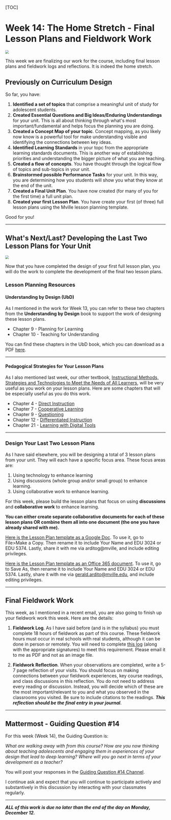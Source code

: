 [TOC]

# Week 14: The Home Stretch - Final Lesson Plans and Fieldwork Work
<img src="https://i.imgur.com/xhPU50g.jpeg" style="zoom:67%;" />

This week we are finalizing our work for the course, including final lesson plans and fieldwork logs and reflections. It is indeed the home stretch.

## Previously on Curriculum Design

So far, you have:  

1. **Identified a set of topics** that comprise a meaningful unit of study for adolescent students.
2. **Created Essential Questions and Big Ideas/Enduring Understandings** for your unit. This is all about thinking through what's most important/fundamental and helps focus the planning you are doing.
3. **Created a Concept Map of your topic**. Concept mapping, as you likely now know is a powerful tool for make understanding visible and identifying the connections between key ideas.
4. **Identified Learning Standards** in your topc from the appropriate learning standards documents. This is another way of establishing priorities and understanding the bigger picture of what you are teaching.
5. **Created a flow of concepts**. You have thought through the logical flow of topics and sub-topics in your unit.
6. **Brainstormed possible Performance Tasks** for your unit. In this way, you are determining how you students will show you what they know at the end of the unit.
7. **Created a Final Unit Plan**. You have now created (for many of you for the first time) a full unit plan.
8. **Created your first Lesson Plan**. You have create your first (of three) full lesson plans using the Mville lesson planning template.

Good for you!

***

## What's Next/Last? Developing  the Last Two Lesson Plans for Your Unit

<img src="https://images.unsplash.com/photo-1571195555904-f0fe9968ee5f?ixlib=rb-4.0.3&ixid=MnwxMjA3fDB8MHxwaG90by1wYWdlfHx8fGVufDB8fHx8&auto=format&fit=crop&w=735&q=80" style="zoom:67%;" />

Now that you have completed the design of your first full lesson plan, you will do the work to complete the development of the final two lesson plans.


### Lesson Planning Resources

#### Understanding by Design (UbD)

As I mentioned in the work for Week 13, you can refer to these two chapters from the **Understanding by Design** book to support the work of designing these lesson plans.  

* Chapter 9 - Planning for Learning
* Chapter 10 - Teaching for Understanding

You can find these chapters in the UbD book, which you can download as a PDF [here](https://drive.google.com/file/d/1AxEYcEmxcEBWdfU_X3-j756_kUbb0tJF/view?usp=sharing).

***


#### Pedagogical Strategies for Your Lesson Plans

As I also mentioned last week, our other textbook, [Instructional Methods, Strategies and Technologies to Meet the Needs of All Learners](https://granite.pressbooks.pub/teachingdiverselearners/), will be very useful as you work on your lesson plans. Here are some chapters that will be especially useful as you do this work.  

* Chapter 4 - [Direct Instruction](https://granite.pressbooks.pub/teachingdiverselearners/chapter/direct-instruction/)
* Chapter 7 - [Cooperative Learning](https://granite.pressbooks.pub/teachingdiverselearners/chapter/cooperative-learning-2/)
* Chapter 9 - [Questioning](https://granite.pressbooks.pub/teachingdiverselearners/chapter/questioning-2/)
* Chapter 12 - [Differentiated Instruction](https://granite.pressbooks.pub/teachingdiverselearners/chapter/differentiated-instruction-2/)
* Chapter 21 - [Learning with Digital Tools](https://granite.pressbooks.pub/teachingdiverselearners/chapter/learning-with-digital-tools-2/)


***

### Design Your Last Two Lesson Plans

As I have said elsewhere, you will be designing a total of 3 lesson plans from your unit. They will each have a specific focus area. These focus areas are:  
1. Using technology to enhance learning
2. Using discussions (whole group and/or small group) to enhance learning.
3. Using collaborative work to enhance learning.

For this week, please build the lesson plans that focus on using **discussions** and **collaborative work** to enhance learning. 

**You can either create separate collaborative documents for each of these lesson plans OR combine them all into one document (the one you have already shared with me).**

[Here is the Lesson Plan template as a Google Doc](https://docs.google.com/document/d/1Z-9qYyOjULoRioue2CM0cqxmH7iHqoXvYoJa0-fAsEA/edit?usp=sharing). To use it, go to File>Make a Copy. Then rename it to include Your Name and EDU 3024 or EDU 5374. Lastly, share it with me via arditog@mville, and include editing privileges.

[Here is the Lesson Plan template as an Office 365 document](https://manhattanville-my.sharepoint.com/:w:/g/personal/gerald_ardito_mville_edu/EYcIzdtUh0VBvK80pl1IwUsBRa-q-XV4SF_5h67YeIh9ig?e=MTxV3A). To use it, go to Save As, then rename it to include Your Name and EDU 3024 or EDU 5374. Lastly, share it with me via gerald.ardito@mville.edu, and include editing privileges.

***


## Final Fieldwork Work

This week, as I mentioned in a recent email, you are also going to finish up your fieldwork work this week.  Here are the details:  

1. **Fieldwork Log**. As I have said before (and is in the syllabus) you must complete 18 hours of fieldwork as part of this course. These fieldwork hours must occur in real schools with real students, although it can be done in person or remotely. You will need to complete [this log](https://nam11.safelinks.protection.outlook.com/?url=https%3A%2F%2Fdrive.google.com%2Ffile%2Fd%2F1uyZPmzNE2GzF2OiEyC71rMJ4f8kH72M-%2Fview%3Fusp%3Dshare_link&data=05%7C01%7CGerald.Ardito%40mville.edu%7Ce4fbf1c847264e892ad808dad3f3363c%7C8eef84b9583f4f089f00f0608b9bb440%7C1%7C0%7C638055338795169684%7CUnknown%7CTWFpbGZsb3d8eyJWIjoiMC4wLjAwMDAiLCJQIjoiV2luMzIiLCJBTiI6Ik1haWwiLCJXVCI6Mn0%3D%7C3000%7C%7C%7C&sdata=fm965GUl6a%2BZoS0kZcy2KBB9peOyi9yA%2BwTyglq1nAs%3D&reserved=0) (along with the appropriate signatures) to meet this requirement.  Please email it to me as PDF and not as an image file.  

2. **Fieldwork Reflection**. When your observations are completed, write a 5-7 page reflection of your visits.  You should focus on making connections between your fieldwork experiences, key course readings, and class discussions in this reflection. You do not need to address every reading or discussion. Instead, you will decide which of these are the most important/relevant to you and what you observed in the classrooms you visited. Be sure to include citations to the readings. ***This reflection should be the final entry in your journal***.

   

***



## Mattermost - Guiding Question #14

For this week (Week 14), the Guiding Question is: 

*What are walking away with from this course? How are you now thinking about teaching adolescents and engaging them in experiences of your design that lead to deep learning? Where will you go next in terms of your development as a teacher?*

You will post your responses in the [Guiding Question #14 Channel](https://gardito-mattermost.us.reclaim.cloud/coursework/channels/guiding-questions-14).

I continue ask and expect that you will continue to participate actively and substantively in this discussion by interacting with your classmates regularly.

***



***ALL of this work is due no later than the end of the day on Monday, December  12.***
